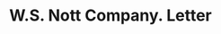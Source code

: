 ---
doi: 10.7916/D8S76TB8
date_other: '1891'
date_other_textual: '1891'
form: correspondence
genre:
- Letters (correspondence)
name:
- W.S. Nott Company
object_in_context_url: https://biggert.cul.columbia.edu/items/view/ave_biggert_00659
subject_hierarchical_geographic:
- Minneapolis, Minnesota, United States
subject_name:
- W.S. Nott Company
title: W.S. Nott Company. Letter
sort_title: W.S. Nott Company. Letter
call_number: ave_biggert_00659
coordinates:
- 44.983333333333334,-93.26666666666667
pid: ave_biggert_00659
identifiers: ave_biggert_00659
thumbnail: https://derivativo-2.library.columbia.edu/iiif/2/ldpd:345530/full/!256,256/0/native.jpg
permalink: /biggert/ave_biggert_00659/
layout: iiif-image-page
---